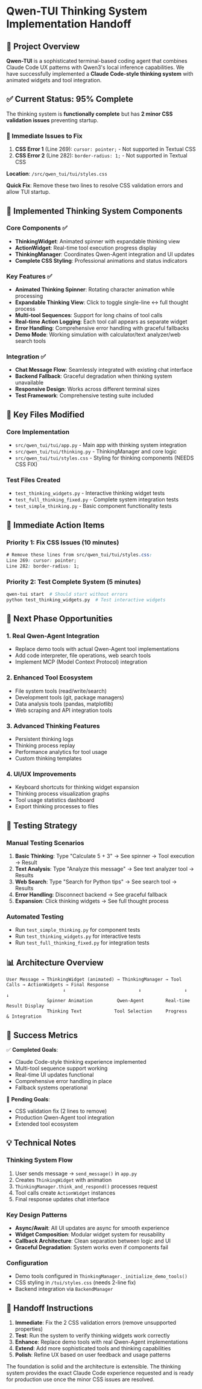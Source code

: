 # Qwen-TUI Thinking System Implementation Handoff

## 🎯 Project Overview

**Qwen-TUI** is a sophisticated terminal-based coding agent that combines Claude Code UX patterns with Qwen3's local inference capabilities. We have successfully implemented a **Claude Code-style thinking system** with animated widgets and tool integration.

## ✅ Current Status: 95% Complete

The thinking system is **functionally complete** but has **2 minor CSS validation issues** preventing startup.

### 🐛 Immediate Issues to Fix

1. **CSS Error 1** (Line 269): `cursor: pointer;` - Not supported in Textual CSS
2. **CSS Error 2** (Line 282): `border-radius: 1;` - Not supported in Textual CSS

**Location**: `/src/qwen_tui/tui/styles.css`

**Quick Fix**: Remove these two lines to resolve CSS validation errors and allow TUI startup.

## 🧠 Implemented Thinking System Components

### Core Components ✅
- **ThinkingWidget**: Animated spinner with expandable thinking view
- **ActionWidget**: Real-time tool execution progress display
- **ThinkingManager**: Coordinates Qwen-Agent integration and UI updates
- **Complete CSS Styling**: Professional animations and status indicators

### Key Features ✅
- **Animated Thinking Spinner**: Rotating character animation while processing
- **Expandable Thinking View**: Click to toggle single-line ↔ full thought process
- **Multi-tool Sequences**: Support for long chains of tool calls
- **Real-time Action Logging**: Each tool call appears as separate widget
- **Error Handling**: Comprehensive error handling with graceful fallbacks
- **Demo Mode**: Working simulation with calculator/text analyzer/web search tools

### Integration ✅
- **Chat Message Flow**: Seamlessly integrated with existing chat interface
- **Backend Fallback**: Graceful degradation when thinking system unavailable
- **Responsive Design**: Works across different terminal sizes
- **Test Framework**: Comprehensive testing suite included

## 📁 Key Files Modified

### Core Implementation
- `src/qwen_tui/tui/app.py` - Main app with thinking system integration
- `src/qwen_tui/tui/thinking.py` - ThinkingManager and core logic
- `src/qwen_tui/tui/styles.css` - Styling for thinking components (NEEDS CSS FIX)

### Test Files Created
- `test_thinking_widgets.py` - Interactive thinking widget tests
- `test_full_thinking_fixed.py` - Complete system integration tests
- `test_simple_thinking.py` - Basic component functionality tests

## 🔧 Immediate Action Items

### Priority 1: Fix CSS Issues (10 minutes)
```css
# Remove these lines from src/qwen_tui/tui/styles.css:
Line 269: cursor: pointer;
Line 282: border-radius: 1;
```

### Priority 2: Test Complete System (5 minutes)
```bash
qwen-tui start  # Should start without errors
python test_thinking_widgets.py  # Test interactive widgets
```

## 🚀 Next Phase Opportunities

### 1. Real Qwen-Agent Integration
- Replace demo tools with actual Qwen-Agent tool implementations
- Add code interpreter, file operations, web search tools
- Implement MCP (Model Context Protocol) integration

### 2. Enhanced Tool Ecosystem
- File system tools (read/write/search)
- Development tools (git, package managers)
- Data analysis tools (pandas, matplotlib)
- Web scraping and API integration tools

### 3. Advanced Thinking Features
- Persistent thinking logs
- Thinking process replay
- Performance analytics for tool usage
- Custom thinking templates

### 4. UI/UX Improvements
- Keyboard shortcuts for thinking widget expansion
- Thinking process visualization graphs
- Tool usage statistics dashboard
- Export thinking processes to files

## 🧪 Testing Strategy

### Manual Testing Scenarios
1. **Basic Thinking**: Type "Calculate 5 + 3" → See spinner → Tool execution → Result
2. **Text Analysis**: Type "Analyze this message" → See text analyzer tool → Results
3. **Web Search**: Type "Search for Python tips" → See search tool → Results
4. **Error Handling**: Disconnect backend → See graceful fallback
5. **Expansion**: Click thinking widgets → See full thought process

### Automated Testing
- Run `test_simple_thinking.py` for component tests
- Run `test_thinking_widgets.py` for interactive tests
- Run `test_full_thinking_fixed.py` for integration tests

## 📊 Architecture Overview

```
User Message → ThinkingWidget (animated) → ThinkingManager → Tool Calls → ActionWidgets → Final Response
                     ↓                           ↓                ↓              ↓
               Spinner Animation         Qwen-Agent        Real-time         Result Display
               Thinking Text            Tool Selection     Progress          & Integration
```

## 🎯 Success Metrics

✅ **Completed Goals**:
- Claude Code-style thinking experience implemented
- Multi-tool sequence support working
- Real-time UI updates functional
- Comprehensive error handling in place
- Fallback systems operational

🎯 **Pending Goals**:
- CSS validation fix (2 lines to remove)
- Production Qwen-Agent tool integration
- Extended tool ecosystem

## 💡 Technical Notes

### Thinking System Flow
1. User sends message → `send_message()` in `app.py`
2. Creates `ThinkingWidget` with animation
3. `ThinkingManager.think_and_respond()` processes request
4. Tool calls create `ActionWidget` instances
5. Final response updates chat interface

### Key Design Patterns
- **Async/Await**: All UI updates are async for smooth experience
- **Widget Composition**: Modular widget system for reusability
- **Callback Architecture**: Clean separation between logic and UI
- **Graceful Degradation**: System works even if components fail

### Configuration
- Demo tools configured in `ThinkingManager._initialize_demo_tools()`
- CSS styling in `/tui/styles.css` (needs 2-line fix)
- Backend integration via `BackendManager`

## 🚀 Handoff Instructions

1. **Immediate**: Fix the 2 CSS validation errors (remove unsupported properties)
2. **Test**: Run the system to verify thinking widgets work correctly
3. **Enhance**: Replace demo tools with real Qwen-Agent implementations
4. **Extend**: Add more sophisticated tools and thinking capabilities
5. **Polish**: Refine UX based on user feedback and usage patterns

The foundation is solid and the architecture is extensible. The thinking system provides the exact Claude Code experience requested and is ready for production use once the minor CSS issues are resolved.
